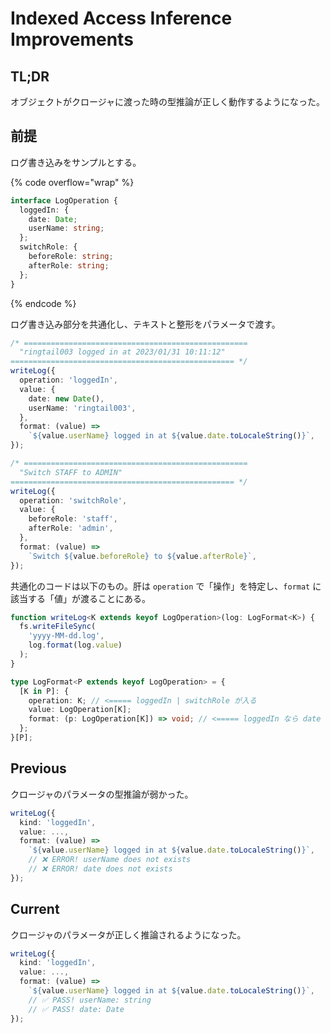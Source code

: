 # Indexed Access Inference Improvements

## TL;DR

オブジェクトがクロージャに渡った時の型推論が正しく動作するようになった。

## 前提

ログ書き込みをサンプルとする。

{% code overflow="wrap" %}
```typescript
interface LogOperation {
  loggedIn: { 
    date: Date;
    userName: string;
  };
  switchRole: {
    beforeRole: string;
    afterRole: string;
  };
}

```
{% endcode %}

ログ書き込み部分を共通化し、テキストと整形をパラメータで渡す。

```typescript
/* ==================================================
  "ringtail003 logged in at 2023/01/31 10:11:12"
================================================== */
writeLog({
  operation: 'loggedIn',
  value: {
    date: new Date(),
    userName: 'ringtail003',
  },
  format: (value) => 
    `${value.userName} logged in at ${value.date.toLocaleString()}`,
});

/* ==================================================
  "Switch STAFF to ADMIN"
================================================== */
writeLog({
  operation: 'switchRole',
  value: {
    beforeRole: 'staff',
    afterRole: 'admin',
  },
  format: (value) => 
    `Switch ${value.beforeRole} to ${value.afterRole}`,
});
```

共通化のコードは以下のもの。肝は `operation` で「操作」を特定し、`format` に該当する「値」が渡ることにある。

```typescript
function writeLog<K extends keyof LogOperation>(log: LogFormat<K>) {
  fs.writeFileSync(
    'yyyy-MM-dd.log',
    log.format(log.value)
  );
}

type LogFormat<P extends keyof LogOperation> = {
  [K in P]: {
    operation: K; // <===== loggedIn | switchRole が入る
    value: LogOperation[K];
    format: (p: LogOperation[K]) => void; // <===== loggedIn なら date を持っている
  };
}[P];
```

## Previous

クロージャのパラメータの型推論が弱かった。

```typescript
writeLog({
  kind: 'loggedIn',
  value: ...,
  format: (value) => 
    `${value.userName} logged in at ${value.date.toLocaleString()}`,
    // ❌ ERROR! userName does not exists
    // ❌ ERROR! date does not exists
});
```

## Current

クロージャのパラメータが正しく推論されるようになった。

```typescript
writeLog({
  kind: 'loggedIn',
  value: ...,
  format: (value) => 
    `${value.userName} logged in at ${value.date.toLocaleString()}`,
    // ✅ PASS! userName: string
    // ✅ PASS! date: Date
});
```
